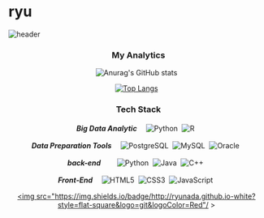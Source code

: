 # ryu
![header](https://capsule-render.vercel.app/api?type=slice&color=gradient&height=200&section=footer&text=To%20Become%20a%20DataScientist&fontSize=65)  

<div align="center">

  ###  &nbsp; My Analytics
  ![Anurag's GitHub stats](https://github-readme-stats.vercel.app/api?username=ryunada&show_icons=true&theme=radical)

  [![Top Langs](https://github-readme-stats.vercel.app/api/top-langs/?username=ryunada&layout=compact)](https://github.com/anuraghazra/github-readme-stats) 


  ### &nbsp; Tech Stack
  <p></p>
  
  ***Big Data Analytic***　
  ![Python](https://img.shields.io/badge/Python-white?style=flat-square&logo=Python&logoColor=4672A1)&nbsp;
  ![R](https://img.shields.io/badge/R-white?style=flat-square&logo=R&logoColor=4672A1)&nbsp;
  
  ***Data Preparation Tools***　
  ![PostgreSQL](https://img.shields.io/badge/PostgreSQL-white?style=flat-square&logo=PostgreSQL&logoColor=557F9A)&nbsp;
  ![MySQL](https://img.shields.io/badge/MySQL-white?style=flat-square&logo=MySQL&logoColor=557F9A)&nbsp;
  ![Oracle](https://img.shields.io/badge/Oracle-white?style=flat-square&logo=Oracle&logoColor=B84F3C)&nbsp;
  
  ***back-end***　　
  ![Python](https://img.shields.io/badge/Python-white?style=flat-square&logo=Python&logoColor=4672A1)&nbsp;
  ![Java](https://img.shields.io/badge/Java-white?style=flat-square&logo=Java&logoColor=CF342F)&nbsp;
  ![C++](https://img.shields.io/badge/C++-white?style=flat-square&logo=C++&logoColor=CF342F)&nbsp;
  
  
  ***Front-End***　
  ![HTML5](https://img.shields.io/badge/HTML5-white?style=flat-square&logo=HTML5&logoColor=D65C37)&nbsp;
  ![CSS3](https://img.shields.io/badge/CSS3-white?style=flat-square&logo=CSS3&logoColor=3371B3)&nbsp;
  ![JavaScript](https://img.shields.io/badge/JavaScript-white?style=flat-square&logo=JavaScript&logoColor=F3E050)&nbsp;
  
  <a href="http://ryunada.github.io" target="_blank"><img src="https://img.shields.io/badge/http://ryunada.github.io-white?style=flat-square&logo=git&logoColor=Red"/ >
  </a>
  
  <p></p>

</div>

